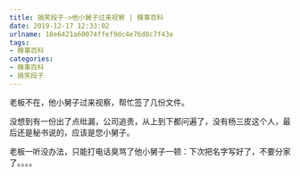 ```yaml
---
title: 搞笑段子->他小舅子过来视察 | 糗事百科
date: 2019-12-17 12:33:02
urlname: 18e6421a60074ffef9dc4e76d8c7f43e
tags: 
- 糗事百科
categories:
- 糗事百科
- 搞笑段子
---
```

老板不在，他小舅子过来视察，帮忙签了几份文件。

没想到有一份出了点纰漏，公司追责，从上到下都问遍了，没有杨三皮这个人，最后还是秘书说的，应该是您小舅子。

老板一听没办法，只能打电话臭骂了他小舅子一顿：下次把名字写好了，不要分家了。。。。


